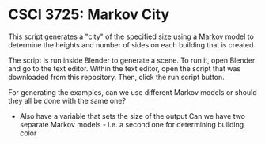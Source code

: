 # CSCI 3725: Markov City
This script generates a "city" of the specified size using a Markov model to determine the heights and number of sides on each building that is created. 

The script is run inside Blender to generate a scene. To run it, open Blender and go to the text editor. Within the text editor,
open the script that was downloaded from this repository. Then, click the run script button.

For generating the examples, can we use different Markov models or should they all be done with the same one?
- Also have a variable that sets the size of the output
Can we have two separate Markov models - i.e. a second one for determining building color
